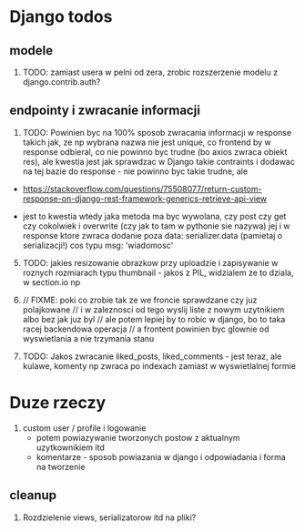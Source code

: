 # Django todos
## modele
1. TODO: zamiast usera w pelni od zera, zrobic rozszerzenie modelu z django.contrib.auth?

## endpointy i zwracanie informacji
1. TODO: Powinien byc na 100% sposob zwracania informacji w response takich jak, ze np wybrana nazwa nie jest unique, co frontend by w response odbieral, co nie powinno byc trudne (bo axios zwraca obiekt res), ale kwestia jest jak sprawdzac w Django takie contraints i dodawac na tej bazie do response - nie powinno byc takie trudne, ale

- https://stackoverflow.com/questions/75508077/return-custom-response-on-django-rest-framework-generics-retrieve-api-view

- jest to kwestia wtedy jaka metoda ma byc wywolana, czy post czy get czy cokolwiek i overwrite (czy jak to tam w pythonie sie nazywa) jej i w response ktore zwraca dodanie poza data: serializer.data (pamietaj o serializacji!) cos typu msg: 'wiadomosc'


5. TODO: jakies resizowanie obrazkow przy uploadzie i zapisywanie w roznych rozmiarach typu thumbnail - jakos z PIL, widzialem ze to dziala, w section.io np

6. // FIXME: poki co zrobie tak ze we froncie sprawdzane czy juz polajkowane
// i w zaleznosci od tego wyslij liste z nowym uzytnikiem albo bez jak juz byl
// ale potem lepiej by to robic w django, bo to taka racej backendowa operacja
// a frontent powinien byc glownie od wyswietlania a nie trzymania stanu

7. TODO: Jakos zwracanie liked_posts, liked_comments - jest teraz, ale kulawe, komenty np zwraca po indexach zamiast w wyswietlalnej formie


# Duze rzeczy
1. custom user / profile i logowanie
    - potem powiazywanie tworzonych postow z aktualnym uzytkownikiem itd
    - komentarze - sposob powiazania w django i odpowiadania i forma na tworzenie


## cleanup
1. Rozdzielenie views, serializatorow itd na pliki?